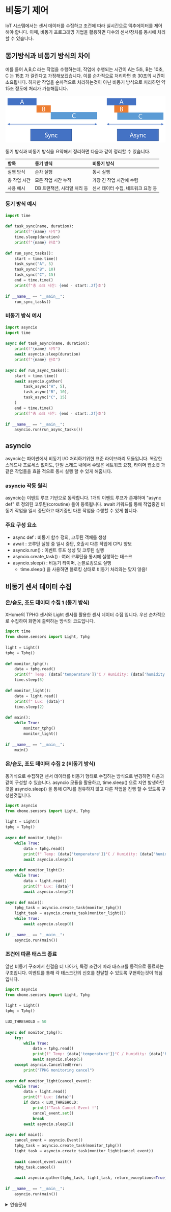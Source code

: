 # 비동기 제어 
IoT 시스템에서는 센서 데이터를 수집하고 조건에 따라 실시간으로 액추에이터를 제어해야 합니다. 이때, 비동기 프로그래밍 기법을 활용하면 다수의 센서/장치를 동시에 처리할 수 있습니다.

## 동기방식과 비동기 방식의 차이 
예를 들어 A,B,C 라는 작업을 수행하는데, 작업에 수행되는 시간이 A는 5초, B는 10초, C 는 15초 가 걸린다고 가정해보겠습니다. 이를 순차적으로 처리하면 총 30초의 시간이 소요됩니다. 하지만 작업을 순차적으로 처리하는것이 아닌 비동기 방식으로 처리하면 약 15초 정도에 처리가 가능해집니다. 

![sync & async](res/sync&async.png)

동기 방식과 비동기 방식을 요약해서 정리하면 다음과 같이 정리할 수 있습니다. 

| 항목 | 동기 방식 | 비동기 방식 |
|:-------|:------|:------|
| 실행 방식 | 순차 실행 | 동시 실행 | 
| 총 작업 시간 | 모든 작업 시간 누적 | 가장 긴 작업 시간에 수렴 | 
| 사용 예시 | DB 트랜잭션, 시리얼 처리 등 | 센서 데이터 수집, 네트워크 요청 등 | 

### 동기 방식 예시 
```python
import time

def task_sync(name, duration):
    print(f"{name} 시작")
    time.sleep(duration)
    print(f"{name} 완료")

def run_sync_tasks():
    start = time.time()
    task_sync("A", 5)
    task_sync("B", 10)
    task_sync("C", 15)
    end = time.time()
    print(f"총 소요 시간: {end - start:.2f}초")

if __name__ == "__main__":
    run_sync_tasks()
```

### 비동기 방식 예시 
```python
import asyncio
import time

async def task_async(name, duration):
    print(f"{name} 시작")
    await asyncio.sleep(duration)
    print(f"{name} 완료")

async def run_async_tasks():
    start = time.time()
    await asyncio.gather(
        task_async("A", 5),
        task_async("B", 10),
        task_async("C", 15)
    )
    end = time.time()
    print(f"총 소요 시간: {end - start:.2f}초")

if __name__ == "__main__":
    asyncio.run(run_async_tasks())
```

## asyncio 
asyncio는 파이썬에서 비동기 I/O 처리하기위한 표준 라이브러리 모듈입니다. 복잡한 스레드나 프로세스 없이도, 단일 스레드 내에서 수많은 네트워크 요청, 타이머 웹소켓 과 같은 작업들을 효율 적으로 동시 실행 할 수 있게 해줍니다. 

### asyncio 작동 원리 
asyncio는 이벤트 루프 기반으로 동작합니다. 1개의 이벤트 루프가 존재하며 "async def" 로 정의된 코루틴(coroutine) 들이 등록됩니다. await 키워드를 통해 작업중인 비동기 작업을 일시 중단하고 대기중인 다른 작업을 수행할 수 있게 합니다. 

### 주요 구성 요소 

- async def : 비동기 함수 정의, 코루틴 객체를 생성 
- await : 코루틴 실행 중 일시 중단, 호출시 다른 작업에 CPU 양보 
- asyncio.run() : 이벤트 루프 생성 및 코루틴 실행 
- asyncio.create_task() : 여러 코루틴을 통시에 실행하는 태스크 
- asyncio.sleep() : 비동기 타이머, 논블로킹으로 실행
    - time.sleep() 을 사용하면 블로킹 상태로 비동기 처리와는 맞지 않음! 

## 비동기 센서 데이터 수집 
### 온/습도, 조도 데이터 수집 1 (동기 방식)
XHome의 TPHG 센서와 Light 센서를 활용한 센서 데이터 수집 입니다. 우선 순차적으로 수집하여 화면에 출력하는 방식의 코드입니다. 

```python
import time 
from xhome.sensors import Light, Tphg  

light = Light()
tphg = Tphg()

def monitor_tphg():
    data = tphg.read()
    print(f" Temp: {data['temperature']}°C / Humidity: {data['humidity']}% ")
    time.sleep(5)

def monitor_light():
    data = light.read()
    print(f" Lux: {data}")
    time.sleep(2)

def main():
    while True:
        monitor_tphg()
        monitor_light()

if __name__ == "__main__":
    main()
```

### 온/습도, 조도 데이터 수집 2 (비동기 방식)
동기식으로 수집하던 센서 데이터를 비동기 형태로 수집하는 방식으로 변경하면 다음과 같이 구성할 수 있습니다. asyncio 모듈을 활용하고, time.sleep() 으로 지연 발생하던것을 asyncio.sleep() 을 통해 CPU를 점유하지 않고 다른 작업을 진행 할 수 있도록 구성한것입니다. 

```python
import asyncio
from xhome.sensors import Light, Tphg  

light = Light()
tphg = Tphg()

async def monitor_tphg():
    while True:
        data = tphg.read()
        print(f" Temp: {data['temperature']}°C / Humidity: {data['humidity']}% ")
        await asyncio.sleep(5)

async def monitor_light():
    while True:
        data = light.read()
        print(f" Lux: {data}")
        await asyncio.sleep(2)

async def main():
    tphg_task = asyncio.create_task(monitor_tphg())
    light_task = asyncio.create_task(monitor_light())
    while True:
        await asyncio.sleep(0)

if __name__ == "__main__":
    asyncio.run(main())
```

### 조건에 따른 태스크 종료 
앞선 비동기 구조에서 한걸음 더 나아가, 특정 조건에 따라 태스크를 동적으로 종료하는 구조입니다. 이벤트를 통해 각 태스크간의 신호를 전달할 수 있도록 구현하는것이 핵심입니다. 

```python
import asyncio
from xhome.sensors import Light, Tphg  

light = Light()
tphg = Tphg()

LUX_THRESHOLD = 50  

async def monitor_tphg():
    try:
        while True:
            data = tphg.read()
            print(f" Temp: {data['temperature']}°C / Humidity: {data['humidity']}% ")
            await asyncio.sleep(5)
    except asyncio.CancelledError:
        print("TPHG monitoring cancel")

async def monitor_light(cancel_event):
    while True:
        data = light.read()
        print(f" Lux: {data}")
        if data < LUX_THRESHOLD:
            print(f"Task Cancel Event !")
            cancel_event.set()
            break
        await asyncio.sleep(2)

async def main():
    cancel_event = asyncio.Event()
    tphg_task = asyncio.create_task(monitor_tphg())
    light_task = asyncio.create_task(monitor_light(cancel_event))

    await cancel_event.wait()
    tphg_task.cancel()

    await asyncio.gather(tphg_task, light_task, return_exceptions=True)

if __name__ == "__main__":
    asyncio.run(main())
```

<details>
<summary>연습문제</summary>

## 센서 모니터링 및 조건제어 
다음 조건을 만족하는 프로그램을 작성해보세요 

- 센서 측정 
    - TPHG 센서에서 온도를 측정
    - Light 센서에서 조도를 측정 
- 조건에 따른 제어 
    - 온도가 28도 이상, 조도가 100 이하면 팬을 제어 
- 로그 저장 
    - sensor_log.txt 파일에 비동기 형태로 시간정보를 포함하여 센서 데이터 저장 

</details>